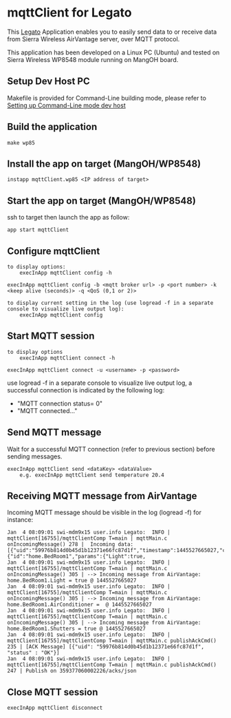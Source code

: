 mqttClient for Legato
============

This [Legato](http://www.legato.io/) Application enables you to easily send data to or receive data from Sierra Wireless AirVantage server, over MQTT protocol.

This application has been developed on a Linux PC (Ubuntu) and tested on Sierra Wireless WP8548 module running on MangOH board.

Setup Dev Host PC
-----------------
Makefile is provided for Command-Line building mode, please refer to [Setting up Command-Line mode dev host](http://www.legato.io/legato-docs/15_08/getstarted_c_linstall_main.html)


Build the application
---------------------
~~~
make wp85
~~~


Install the app on target (MangOH/WP8548)
-----------------------------------------
~~~
instapp mqttClient.wp85 <IP address of target>
~~~


Start the app on target (MangOH/WP8548)
-----------------------------------------
ssh to target then launch the app as follow:
~~~
app start mqttClient
~~~


Configure mqttClient
--------------------
~~~
to display options:
	execInApp mqttClient config -h

execInApp mqttClient config -b <mqtt broker url> -p <port number> -k <keep alive (seconds)> -q <QoS (0,1 or 2)>

to display current setting in the log (use logread -f in a separate console to visualize live output log):
	execInApp mqttClient config
~~~


Start MQTT session
------------------
~~~
to display options
	execInApp mqttClient connect -h

execInApp mqttClient connect -u <username> -p <password>
~~~
use logread -f in a separate console to visualize live output log, a successful connection is indicated by the following log:
- "MQTT connection status= 0"
- "MQTT connected..."


Send MQTT message
-----------------
Wait for a successful MQTT connection (refer to previous section) before sending messages.
~~~
execInApp mqttClient send <dataKey> <dataValue>
	e.g. execInApp mqttClient send temperature 20.4
~~~


Receiving MQTT message from AirVantage
--------------------------------------
Incoming MQTT message should be visible in the log (logread -f)
for instance:
~~~
Jan  4 08:09:01 swi-mdm9x15 user.info Legato:  INFO | mqttClient[16755]/mqttClientComp T=main | mqttMain.c onIncomingMessage() 278 |  Incoming data: [{"uid":"59976b814d0b45d1b12371e66fc87d1f","timestamp":1445527665027,"command":{"id":"home.BedRoom1","params":{"Light":true,
Jan  4 08:09:01 swi-mdm9x15 user.info Legato:  INFO | mqttClient[16755]/mqttClientComp T=main | mqttMain.c onIncomingMessage() 305 | --> Incoming message from AirVantage: home.BedRoom1.Light = true @ 1445527665027
Jan  4 08:09:01 swi-mdm9x15 user.info Legato:  INFO | mqttClient[16755]/mqttClientComp T=main | mqttMain.c onIncomingMessage() 305 | --> Incoming message from AirVantage: home.BedRoom1.AirConditioner =  @ 1445527665027
Jan  4 08:09:01 swi-mdm9x15 user.info Legato:  INFO | mqttClient[16755]/mqttClientComp T=main | mqttMain.c onIncomingMessage() 305 | --> Incoming message from AirVantage: home.BedRoom1.Shutters = true @ 1445527665027
Jan  4 08:09:01 swi-mdm9x15 user.info Legato:  INFO | mqttClient[16755]/mqttClientComp T=main | mqttMain.c publishAckCmd() 235 | [ACK Message] [{"uid": "59976b814d0b45d1b12371e66fc87d1f", "status" : "OK"}]
Jan  4 08:09:01 swi-mdm9x15 user.info Legato:  INFO | mqttClient[16755]/mqttClientComp T=main | mqttMain.c publishAckCmd() 247 | Publish on 359377060002226/acks/json
~~~


Close MQTT session
-----------------
~~~
execInApp mqttClient disconnect
~~~
